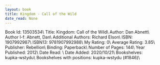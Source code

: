 ```yaml
---
layout: book
title: Kingdom - Call of the Wild
date_read: None
---
```


Book Id: 13503534\ 
Title: Kingdom: Call of the Wild\ 
Author: Dan Abnett\ 
Author l-f: Abnett, Dan\ 
Additional Authors: Richard Elson\ 
ISBN: 1907992987\ 
ISBN13: 9781907992988\ 
My Rating: 0\ 
Average Rating: 3.85\ 
Publisher: Rebellion\ 
Binding: Paperback\ 
Number of Pages: 144\ 
Year Published: 2012\ 
Date Read: \ 
Date Added: 2020/10/21\ 
Bookshelves: kupka-wstydu\ 
Bookshelves with positions: kupka-wstydu (#1846)\ 

